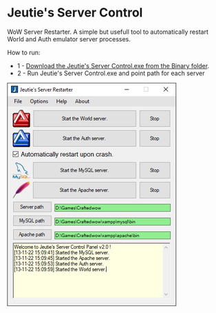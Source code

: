 # Jeutie's Server Control

WoW Server Restarter. A simple but usefull tool to automatically restart World and Auth emulator server processes.

How to run:
+ 1 - [Download the Jeutie's Server Control.exe from the Binary folder](https://github.com/CraftedRO/Jeutie-s-Server-Control/raw/main/Binary/JeutiesServerControl.exe).
+ 2 - Run Jeutie's Server Control.exe and point path for each server

![Screenshot](restarter.PNG)
